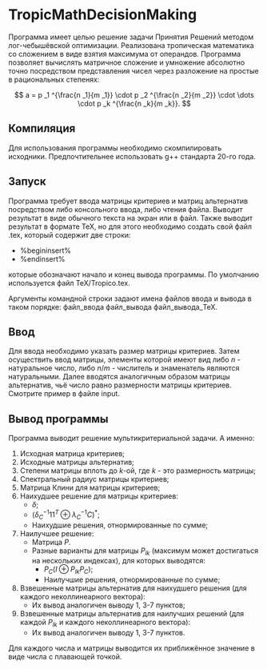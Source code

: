 # TropicMathDecisionMaking

Программа имеет целью решение задачи Принятия Решений методом лог-чебышёвской оптимизации. Реализована тропическая математика со сложением в виде взятия максимума от операндов.
Программа позволяет вычислять матричное сложение и умножение абсолютно точно посредством представления чисел через разложение на простые в рациональных степенях:

$$ a = p _1 ^{\frac{n _1}{m _1}} \cdot p _2 ^{\frac{n _2}{m _2}} \cdot \dots \cdot p _k ^{\frac{n _k}{m _k}}. $$

## Компиляция

Для использования программы необходимо скомпилировать исходники. Предпочтительнее использовать g++ стандарта 20-го года.

## Запуск

Программа требует ввода матрицы критериев и матриц альтернатив посредством либо консольного ввода, либо чтения файла. Выводит результат в виде обычного текста на экран или в файл.
Также выводит результат в формате TeX, но для этого необходимо создать свой файл .tex, который содержит две строки:

- %begininsert%
- %endinsert%

которые обозначают начало и конец вывода программы. По умолчанию используется файл TeX/Tropico.tex.

Аргументы командной строки задают имена файлов ввода и вывода в таком порядке: файл_ввода файл_вывода файл_вывода_TeX.

## Ввод

Для ввода необходимо указать размер матрицы критериев. Затем осуществить ввод матрицы, элементы которой имеют вид либо $n$ - натуральное число, либо $n/m$ - числитель и знаменатель являются натуральными.
Далее вводятся аналогичным образом матрицы альтернатив, чьё число равно размерности матрицы критериев. Смотрите пример в файле input.

## Вывод программы

Программа выводит решение мультикритериальной задачи. А именно:

1. Исходная матрица критериев;
2. Исходные матрицы альтернатив;
3. Степени матрицы вплоть до $k$-ой, где $k$ - это размерность матрицы;
4. Спектральный радиус матрицы критериев;
5. Матрица Клини для матрицы критериев;
6. Наихудшее решение для матрицы критериев:
   + $\delta$;
   + $\left(\delta_{C}^{-1}11^T \oplus \lambda_{C}^{-1}C\right)^*$;
   + Наихудшие решения, отнормированные по сумме;
7. Наилучшее решение:
   + Матрица $P$.
   + Разные варианты для матрицы $P_{lk}$ (максимум может достигаться на нескольких индексах), для которых выводятся:
     - $P_{C}\left(I \oplus P_{lk}P_{C}\right)$;
     - Наилучшие решения, отнормированные по сумме;
8. Взвешенные матрицы альтернатив для наихудшего решения (для каждого неколлинеарного вектора):
   - Их вывод аналогичен выводу 1, 3-7 пунктов;
9. Взвешенные матрицы альтернатив для наилучших решений (для каждой $P_{lk}$ и каждого неколлинеарного вектора):
   - Их вывод аналогичен выводу 1, 3-7 пунктов.

Для каждого числа и матрицы выводится их приближённое значение в виде числа с плавающей точкой.
